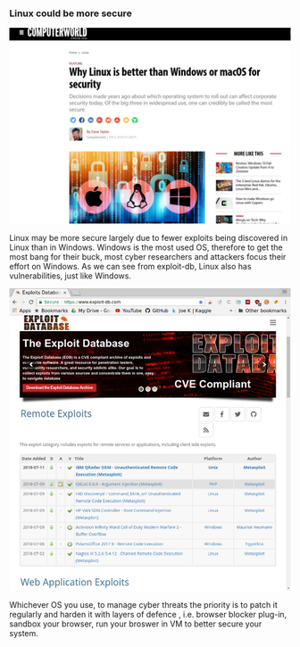 ### Linux could be more secure

![why linux is more secure](/images/why_linux_is_more_secure.png)

Linux may be more secure largely due to fewer exploits being discovered in Linux than in Windows. 
Windows is the most used OS, therefore to get the most bang for their buck, most cyber researchers and attackers
focus their effort on Windows.
As we can see from exploit-db, Linux also has vulnerabilities, just like Windows. 

![exploit db](/images/exploitdb1.png)

Whichever OS you use, to manage cyber threats the priority is to patch it regularly and harden it with layers of defence 
, i.e. browser blocker plug-in, sandbox your browser, run your broswer in VM to better secure your system.
